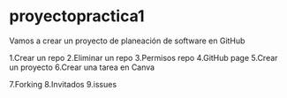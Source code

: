 # proyectopractica1
Vamos a crear un proyecto de planeación de software en GitHub

1.Crear un repo 
2.Eliminar un repo
3.Permisos repo
4.GitHub page
5.Crear un proyecto
6.Crear una tarea en Canva

7.Forking
8.Invitados
9.issues
